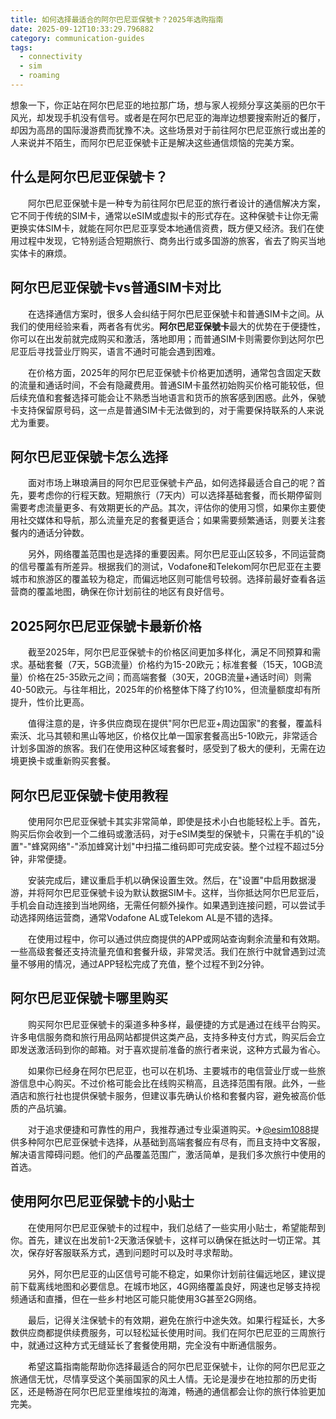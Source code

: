 ```yaml
---
title: 如何选择最适合的阿尔巴尼亚保號卡？2025年选购指南
date: 2025-09-12T10:33:29.796882
category: communication-guides
tags:
  - connectivity
  - sim
  - roaming
---
```


想象一下，你正站在阿尔巴尼亚的地拉那广场，想与家人视频分享这美丽的巴尔干风光，却发现手机没有信号。或者是在阿尔巴尼亚的海岸边想要搜索附近的餐厅，却因为高昂的国际漫游费而犹豫不决。这些场景对于前往阿尔巴尼亚旅行或出差的人来说并不陌生，而阿尔巴尼亚保號卡正是解决这些通信烦恼的完美方案。

## 什么是阿尔巴尼亚保號卡？

　　阿尔巴尼亚保號卡是一种专为前往阿尔巴尼亚的旅行者设计的通信解决方案，它不同于传统的SIM卡，通常以eSIM或虚拟卡的形式存在。这种保號卡让你无需更换实体SIM卡，就能在阿尔巴尼亚享受本地通信资费，既方便又经济。我们在使用过程中发现，它特别适合短期旅行、商务出行或多国游的旅客，省去了购买当地实体卡的麻烦。

## 阿尔巴尼亚保號卡vs普通SIM卡对比

　　在选择通信方案时，很多人会纠结于阿尔巴尼亚保號卡和普通SIM卡之间。从我们的使用经验来看，两者各有优劣。**阿尔巴尼亚保號卡**最大的优势在于便捷性，你可以在出发前就完成购买和激活，落地即用；而普通SIM卡则需要你到达阿尔巴尼亚后寻找营业厅购买，语言不通时可能会遇到困难。

　　在价格方面，2025年的阿尔巴尼亚保號卡价格更加透明，通常包含固定天数的流量和通话时间，不会有隐藏费用。普通SIM卡虽然初始购买价格可能较低，但后续充值和套餐选择可能会让不熟悉当地语言和货币的旅客感到困惑。此外，保號卡支持保留原号码，这一点是普通SIM卡无法做到的，对于需要保持联系的人来说尤为重要。

## 阿尔巴尼亚保號卡怎么选择

　　面对市场上琳琅满目的阿尔巴尼亚保號卡产品，如何选择最适合自己的呢？首先，要考虑你的行程天数。短期旅行（7天内）可以选择基础套餐，而长期停留则需要考虑流量更多、有效期更长的产品。其次，评估你的使用习惯，如果你主要使用社交媒体和导航，那么流量充足的套餐更适合；如果需要频繁通话，则要关注套餐内的通话分钟数。

　　另外，网络覆盖范围也是选择的重要因素。阿尔巴尼亚山区较多，不同运营商的信号覆盖有所差异。根据我们的测试，Vodafone和Telekom阿尔巴尼亚在主要城市和旅游区的覆盖较为稳定，而偏远地区则可能信号较弱。选择前最好查看各运营商的覆盖地图，确保在你计划前往的地区有良好信号。

## 2025阿尔巴尼亚保號卡最新价格

　　截至2025年，阿尔巴尼亚保號卡的价格区间更加多样化，满足不同预算和需求。基础套餐（7天，5GB流量）价格约为15-20欧元；标准套餐（15天，10GB流量）价格在25-35欧元之间；而高端套餐（30天，20GB流量+通话时间）则需40-50欧元。与往年相比，2025年的价格整体下降了约10%，但流量额度却有所提升，性价比更高。

　　值得注意的是，许多供应商现在提供"阿尔巴尼亚+周边国家"的套餐，覆盖科索沃、北马其顿和黑山等地区，价格仅比单一国家套餐高出5-10欧元，非常适合计划多国游的旅客。我们在使用这种区域套餐时，感受到了极大的便利，无需在边境更换卡或重新购买套餐。

## 阿尔巴尼亚保號卡使用教程

　　使用阿尔巴尼亚保號卡其实非常简单，即使是技术小白也能轻松上手。首先，购买后你会收到一个二维码或激活码，对于eSIM类型的保號卡，只需在手机的"设置"-"蜂窝网络"-"添加蜂窝计划"中扫描二维码即可完成安装。整个过程不超过5分钟，非常便捷。

　　安装完成后，建议重启手机以确保设置生效。然后，在"设置"中启用数据漫游，并将阿尔巴尼亚保號卡设为默认数据SIM卡。这样，当你抵达阿尔巴尼亚后，手机会自动连接到当地网络，无需任何额外操作。如果遇到连接问题，可以尝试手动选择网络运营商，通常Vodafone AL或Telekom AL是不错的选择。

　　在使用过程中，你可以通过供应商提供的APP或网站查询剩余流量和有效期。一些高级套餐还支持流量充值和套餐升级，非常灵活。我们在旅行中就曾遇到过流量不够用的情况，通过APP轻松完成了充值，整个过程不到2分钟。

## 阿尔巴尼亚保號卡哪里购买

　　购买阿尔巴尼亚保號卡的渠道多种多样，最便捷的方式是通过在线平台购买。许多电信服务商和旅行用品网站都提供这类产品，支持多种支付方式，购买后会立即发送激活码到你的邮箱。对于喜欢提前准备的旅行者来说，这种方式最为省心。

　　如果你已经身在阿尔巴尼亚，也可以在机场、主要城市的电信营业厅或一些旅游信息中心购买。不过价格可能会比在线购买稍高，且选择范围有限。此外，一些酒店和旅行社也提供保號卡服务，但建议事先确认价格和套餐内容，避免被高价低质的产品坑骗。

　　对于追求便捷和可靠性的用户，我推荐通过专业渠道购买。✈[@esim1088](https://t.me/s/esim1088)提供多种阿尔巴尼亚保號卡选择，从基础到高端套餐应有尽有，而且支持中文客服，解决语言障碍问题。他们的产品覆盖范围广，激活简单，是我们多次旅行中使用的首选。

## 使用阿尔巴尼亚保號卡的小贴士

　　在使用阿尔巴尼亚保號卡的过程中，我们总结了一些实用小贴士，希望能帮到你。首先，建议在出发前1-2天激活保號卡，这样可以确保在抵达时一切正常。其次，保存好客服联系方式，遇到问题时可以及时寻求帮助。

　　另外，阿尔巴尼亚的山区信号可能不稳定，如果你计划前往偏远地区，建议提前下载离线地图和必要信息。在城市地区，4G网络覆盖良好，网速也足够支持视频通话和直播，但在一些乡村地区可能只能使用3G甚至2G网络。

　　最后，记得关注保號卡的有效期，避免在旅行中途失效。如果行程延长，大多数供应商都提供续费服务，可以轻松延长使用时间。我们在阿尔巴尼亚的三周旅行中，就通过这种方式无缝延长了套餐使用期，完全没有中断通信服务。

　　希望这篇指南能帮助你选择最适合的阿尔巴尼亚保號卡，让你的阿尔巴尼亚之旅通信无忧，尽情享受这个美丽国家的风土人情。无论是漫步在地拉那的历史街区，还是畅游在阿尔巴尼亚里维埃拉的海滩，畅通的通信都会让你的旅行体验更加完美。